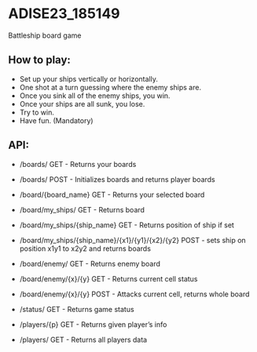 # ADISE23_185149

Battleship board game

## How to play:
 - Set up your ships vertically or horizontally.
 - One shot at a turn guessing where the enemy ships are.
 - Once you sink all of the enemy ships, you win.
 - Once your ships are all sunk, you lose.
 - Try to win.
 - Have fun. (Mandatory)


## API: 

- /boards/                                          GET 	- Returns your boards
- /boards/ 										                               POST 	- Initializes boards and returns player boards

- /board/{board_name}                               GET 	- Returns your selected board

- /board/my_ships/								                          GET 	- Returns board
- /board/my_ships/{ship_name}					                  GET 	- Returns position of ship if set
- /board/my_ships/{ship_name}/{x1}/{y1}/{x2}/{y2}  	POST 	- sets ship on position x1y1 to x2y2 and returns boards

- /board/enemy/	 							                            GET 	- Returns enemy board
- /board/enemy/{x}/{y} 							                      GET 	- Returns current cell status
- /board/enemy/{x}/{y} 							                      POST 	- Attacks current cell, returns whole board

- /status/ 										                               GET 	- Returns game status

- /players/{p}									                             GET		- Returns given player’s info
- /players/										                               GET		- Returns all players data
